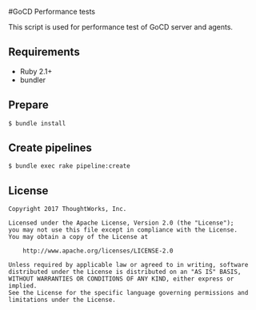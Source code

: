 #GoCD Performance tests

This script is used for performance test of GoCD server and agents. 

## Requirements

* Ruby 2.1+
* bundler

## Prepare

```
$ bundle install
```
## Create pipelines

```
$ bundle exec rake pipeline:create
```

## License

```plain
Copyright 2017 ThoughtWorks, Inc.

Licensed under the Apache License, Version 2.0 (the "License");
you may not use this file except in compliance with the License.
You may obtain a copy of the License at

    http://www.apache.org/licenses/LICENSE-2.0

Unless required by applicable law or agreed to in writing, software
distributed under the License is distributed on an "AS IS" BASIS,
WITHOUT WARRANTIES OR CONDITIONS OF ANY KIND, either express or implied.
See the License for the specific language governing permissions and
limitations under the License.
```

